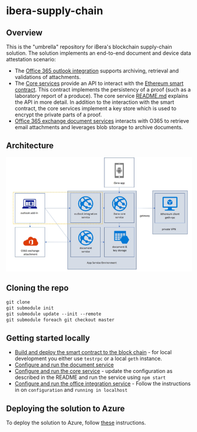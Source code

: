 # ibera-supply-chain

## Overview
This is the "umbrella" repository for iBera's blockchain supply-chain solution. The solution implements an end-to-end document and device data attestation scenario:
* The [Office 365 outlook integration](https://github.com/CatalystCode/ibera-office-integration) supports archiving, retrieval and validations of attachments. 
* The [Core services](https://github.com/CatalystCode/ibera-services) provide an API to interact with the [Ethereum smart contract](https://github.com/CatalystCode/ibera-smart-contracts). This contract implements the persistency of a proof (such as a laboratory report of a produce). The core service [README.md](https://github.com/CatalystCode/ibera-services/blob/master/README.MD) explains the API in more detail. In addition to the interaction with the smart contract, the core services implement a key store which is used to encrypt the private parts of a proof. 
* [Office 365 exchange document services](https://github.com/CatalystCode/ibera-document-service) interacts with O365 to retrieve email attachments and leverages blob storage to archive documents.

## Architecture
![Architecture overview](./diagrams/architecture.jpg)

## Cloning the repo
```
git clone
git submodule init 
git submodule update --init --remote
git submodule foreach git checkout master
```

## Getting started locally
* [Build and deploy the smart contract to the block chain](https://github.com/CatalystCode/ibera-smart-contracts/blob/master/README.md) - for local development you either use `testrpc` or a local `geth` instance.
* [Configure and run the document service](https://github.com/CatalystCode/ibera-document-service) 
* [Configure and run the core service](https://github.com/CatalystCode/ibera-services) - update the configuration as described in the README and run the service using `npm start`
* [Configure and run the office integration service](https://github.com/CatalystCode/ibera-office-integration) - Follow the instructions in on `configuration` and `running in localhost`

## Deploying the solution to Azure
To deploy the solution to Azure, follow [these](https://github.com/CatalystCode/ibera-supply-chain/tree/master/azure-deployment) instructions.
